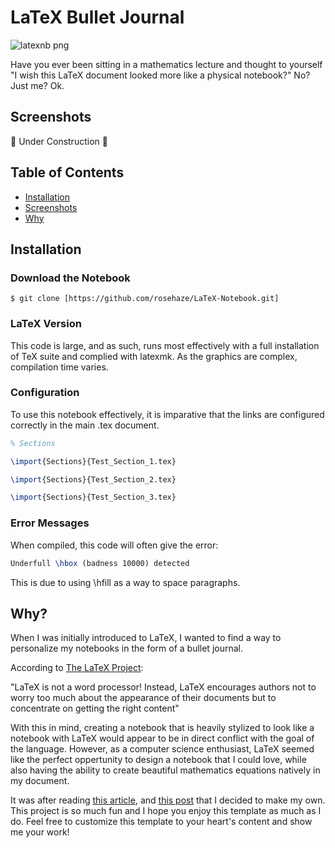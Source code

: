
# LaTeX Bullet Journal

![latexnb png](https://github.com/rosehaze/LaTeX-Notebook/assets/71717036/f293f224-3e2f-418a-a4da-36511b9a4f07)

Have you ever been sitting in a mathematics lecture and thought to yourself "I wish this LaTeX document looked more like a physical notebook?" No? Just me? Ok.


## Screenshots

🚧 Under Construction 🚧

## Table of Contents
 - [Installation](https://github.com/rosehaze/Bullet-Journal#installation)
 - [Screenshots](https://github.com/rosehaze/Bullet-Journal#configuration)
 - [Why](https://github.com/rosehaze/Bullet-Journal#why)

## Installation

### Download the Notebook

```
$ git clone [https://github.com/rosehaze/LaTeX-Notebook.git]
```

### LaTeX Version
This code is large, and as such, runs most effectively with a full installation of TeX suite and complied with latexmk. As the graphics are complex, compilation time varies.

### Configuration
To use this notebook effectively, it is imparative that the links are configured correctly in the main .tex document.

```latex
% Sections

\import{Sections}{Test_Section_1.tex}

\import{Sections}{Test_Section_2.tex}

\import{Sections}{Test_Section_3.tex}
```

### Error Messages
When compiled, this code will often give the error:

```latex
Underfull \hbox (badness 10000) detected
```
This is due to using \hfill as a way to space paragraphs.


## Why?
When I was initially introduced to LaTeX, I wanted to find a way to personalize my notebooks in the form of a bullet journal.

According to [The LaTeX Project](https://www.latex-project.org/about/):

"LaTeX is not a word processor! Instead, LaTeX encourages authors not to worry too much about the appearance of their documents but to concentrate on getting the right content"

With this in mind, creating a notebook that is heavily stylized to look like a notebook with LaTeX would appear to be in direct conflict with the goal of the language. However, as a computer science enthusiast, LaTeX seemed like the perfect oppertunity to design a notebook that I could love, while also having the ability to create beautiful mathematics equations natively in my document.

It was after reading [this article](https://tex.stackexchange.com/questions/188164/how-to-use-latex-to-print-a-document-to-look-like-a-lined-notebook), and [this post](https://castel.dev/post/lecture-notes-1/) that I decided to make my own. This project is so much fun and I hope you enjoy this template as much as I do. Feel free to customize this template to your heart's content and show me your work!
